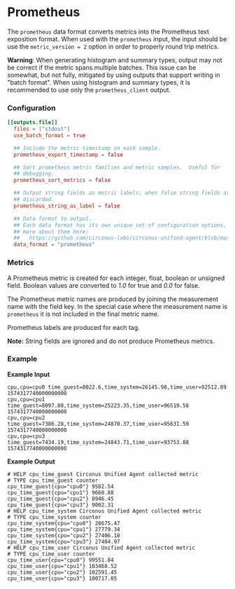 # Prometheus

The `prometheus` data format converts metrics into the Prometheus text
exposition format.  When used with the `prometheus` input, the input should be
use the `metric_version = 2` option in order to properly round trip metrics.

**Warning**: When generating histogram and summary types, output may
not be correct if the metric spans multiple batches.  This issue can be
somewhat, but not fully, mitigated by using outputs that support writing in
"batch format".  When using histogram and summary types, it is recommended to
use only the `prometheus_client` output.

### Configuration

```toml
[[outputs.file]]
  files = ["stdout"]
  use_batch_format = true

  ## Include the metric timestamp on each sample.
  prometheus_export_timestamp = false

  ## Sort prometheus metric families and metric samples.  Useful for
  ## debugging.
  prometheus_sort_metrics = false

  ## Output string fields as metric labels; when false string fields are
  ## discarded.
  prometheus_string_as_label = false

  ## Data format to output.
  ## Each data format has its own unique set of configuration options, read
  ## more about them here:
  ##   https://github.com/circonus-labs/circonus-unified-agent/blob/master/docs/DATA_FORMATS_INPUT.md
  data_format = "prometheus"
```

### Metrics

A Prometheus metric is created for each integer, float, boolean or unsigned
field.  Boolean values are converted to *1.0* for true and *0.0* for false.

The Prometheus metric names are produced by joining the measurement name with
the field key.  In the special case where the measurement name is `prometheus`
it is not included in the final metric name.

Prometheus labels are produced for each tag.

**Note:** String fields are ignored and do not produce Prometheus metrics.

### Example

**Example Input**
```
cpu,cpu=cpu0 time_guest=8022.6,time_system=26145.98,time_user=92512.89 1574317740000000000
cpu,cpu=cpu1 time_guest=8097.88,time_system=25223.35,time_user=96519.58 1574317740000000000
cpu,cpu=cpu2 time_guest=7386.28,time_system=24870.37,time_user=95631.59 1574317740000000000
cpu,cpu=cpu3 time_guest=7434.19,time_system=24843.71,time_user=93753.88 1574317740000000000
```

**Example Output**
```
# HELP cpu_time_guest Circonus Unified Agent collected metric
# TYPE cpu_time_guest counter
cpu_time_guest{cpu="cpu0"} 9582.54
cpu_time_guest{cpu="cpu1"} 9660.88
cpu_time_guest{cpu="cpu2"} 8946.45
cpu_time_guest{cpu="cpu3"} 9002.31
# HELP cpu_time_system Circonus Unified Agent collected metric
# TYPE cpu_time_system counter
cpu_time_system{cpu="cpu0"} 28675.47
cpu_time_system{cpu="cpu1"} 27779.34
cpu_time_system{cpu="cpu2"} 27406.18
cpu_time_system{cpu="cpu3"} 27404.97
# HELP cpu_time_user Circonus Unified Agent collected metric
# TYPE cpu_time_user counter
cpu_time_user{cpu="cpu0"} 99551.84
cpu_time_user{cpu="cpu1"} 103468.52
cpu_time_user{cpu="cpu2"} 102591.45
cpu_time_user{cpu="cpu3"} 100717.05
```
